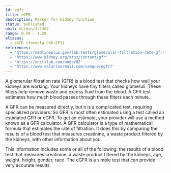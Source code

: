 ```yaml
---
id: egfr
title: eGFR
description: Marker for kidney function
status: published
unit: mL/min/1.73m2
range: 0.59 - 1.29
aliases:
  - eGFR (formula CKD-EPI)
references:
  - 'https://medlineplus.gov/lab-tests/glomerular-filtration-rate-gfr-test/'
  - 'https://www.kidney.org/atoz/content/gfr'
  - 'https://unitslab.com/node/82'
  - 'https://www.valorinormali.com/sangue/egfr/'
---
```

A glomerular filtration rate (GFR) is a blood test that checks how well your kidneys are working. Your kidneys have tiny filters called glomeruli. These filters help remove waste and excess fluid from the blood. A GFR test estimates how much blood passes through these filters each minute.

A GFR can be measured directly, but it is a complicated test, requiring specialized providers. So GFR is most often estimated using a test called an estimated GFR or eGFR. To get an estimate, your provider will use a method known as a GFR calculator. A GFR calculator is a type of mathematical formula that estimates the rate of filtration. It does this by comparing the results of a blood test that measures creatinine, a waste product filtered by the kidneys, with other information about you. 

This information includes some or all of the following: the results of a blood test that measures creatinine, a waste product filtered by the kidneys, age, weight, height, gender, race. The eGFR is a simple test that can provide very accurate results.

